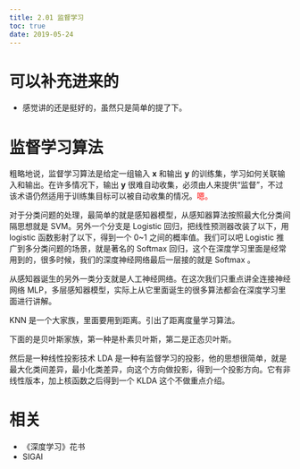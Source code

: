 ```yaml
---
title: 2.01 监督学习
toc: true
date: 2019-05-24
---
```

# 可以补充进来的

- 感觉讲的还是挺好的，虽然只是简单的提了下。


# 监督学习算法

粗略地说，监督学习算法是给定一组输入 $\boldsymbol{x}$ 和输出 $\boldsymbol{y}$ 的训练集，学习如何关联输入和输出。在许多情况下，输出 $\boldsymbol{y}$ 很难自动收集，必须由人来提供“监督”，不过该术语仍然适用于训练集目标可以被自动收集的情况。<span style="color:red;">嗯。</span>


对于分类问题的处理，最简单的就是感知器模型，从感知器算法按照最大化分类间隔思想就是 SVM。另外一个分支是 Logistic 回归，把线性预测器改装了以下，用 logistic 函数影射了以下，得到一个 0~1 之间的概率值。我们可以吧 Logistic 推广到多分类问题的场景，就是著名的 Softmax 回归，这个在深度学习里面是经常用到的，很多时候，我们的深度神经网络最后一层接的就是 Softmax 。

从感知器诞生的另外一类分支就是人工神经网络。在这次我们只重点讲全连接神经网络 MLP，多层感知器模型，实际上从它里面诞生的很多算法都会在深度学习里面进行讲解。

KNN 是一个大家族，里面要用到距离。引出了距离度量学习算法。


下面的是贝叶斯家族，第一种是朴素贝叶斯，第二是正态贝叶斯。

然后是一种线性投影技术 LDA 是一种有监督学习的投影，他的思想很简单，就是最大化类间差异，最小化类差异，向这个方向做投影，得到一个投影方向。它有非线性版本，加上核函数之后得到一个 KLDA 这个不做重点介绍。






# 相关

- 《深度学习》花书
- SIGAI
